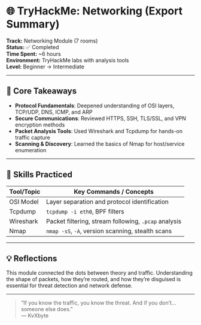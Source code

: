 # 🌐 TryHackMe: Networking (Export Summary)

**Track:** Networking Module (7 rooms)  
**Status:** ✅ Completed  
**Time Spent:** ~6 hours  
**Environment:** TryHackMe labs with analysis tools  
**Level:** Beginner → Intermediate

---

## 🔑 Core Takeaways

- **Protocol Fundamentals**: Deepened understanding of OSI layers, TCP/UDP, DNS, ICMP, and ARP
- **Secure Communications**: Reviewed HTTPS, SSH, TLS/SSL, and VPN encryption methods
- **Packet Analysis Tools**: Used Wireshark and Tcpdump for hands-on traffic capture
- **Scanning & Discovery**: Learned the basics of Nmap for host/service enumeration

---

## 🧠 Skills Practiced

| Tool/Topic       | Key Commands / Concepts                        |
|------------------|------------------------------------------------|
| OSI Model         | Layer separation and protocol identification  |
| Tcpdump           | `tcpdump -i eth0`, BPF filters                |
| Wireshark         | Packet filtering, stream following, `.pcap` analysis |
| Nmap              | `nmap -sS`, `-A`, version scanning, stealth scans |

---

## 💡 Reflections

This module connected the dots between theory and traffic. Understanding the shape of packets, how they’re routed, and how they’re disguised is essential for threat detection and network defense.

---

> “If you know the traffic, you know the threat. And if you don’t… someone else does.”  
> — KvXbyte
